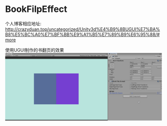 # BookFilpEffect
个人博客相应地址:
http://crazyduan.top/uncategorized/Unity3d%E4%B9%8BUGUI%E7%BA%B8%E5%BC%A0%E7%BF%BB%E9%A1%B5%E7%89%B9%E6%95%88/#more

使用UGUI制作的书翻页的效果
![1](https://github.com/duan1998/BookFilpEffect/blob/master/README_IMAGE/1.gif)

